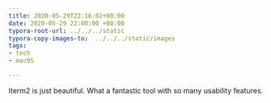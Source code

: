 ```yaml
---
title: 2020-05-29T22:16:02+00:00
date: 2020-05-29 22:00:00 +00:00
typora-root-url: ../../../static
typora-copy-images-to:  ../../../static/images
tags:
- tech
- macOS

---
```

Iterm2 is just beautiful. What a fantastic tool with so many usability features.
